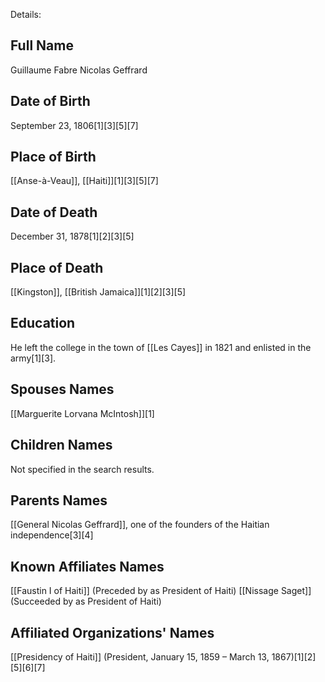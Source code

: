 Details: 

## Full Name
Guillaume Fabre Nicolas Geffrard

## Date of Birth
September 23, 1806[1][3][5][7]

## Place of Birth
[[Anse-à-Veau]], [[Haiti]][1][3][5][7]

## Date of Death
December 31, 1878[1][2][3][5]

## Place of Death
[[Kingston]], [[British Jamaica]][1][2][3][5]

## Education
He left the college in the town of [[Les Cayes]] in 1821 and enlisted in the army[1][3].

## Spouses Names
[[Marguerite Lorvana McIntosh]][1]

## Children Names
Not specified in the search results.

## Parents Names
[[General Nicolas Geffrard]], one of the founders of the Haitian independence[3][4]

## Known Affiliates Names
[[Faustin I of Haiti]] (Preceded by as President of Haiti)
[[Nissage Saget]] (Succeeded by as President of Haiti)

## Affiliated Organizations' Names
[[Presidency of Haiti]] (President, January 15, 1859 – March 13, 1867)[1][2][5][6][7]

